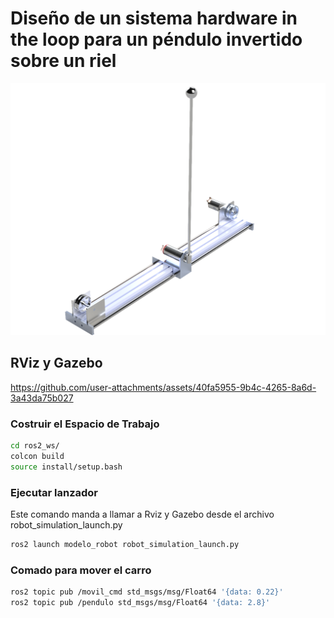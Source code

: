 # Diseño de un sistema hardware in the loop para un péndulo invertido sobre un riel
![Pendulo](https://github.com/Nava844/Dise-no-de-un-sistema-hardware-in-the-loop-para-un-p-endulo-invertido-sobre-un-riel/blob/main/ros2_ws/src/Renders/Pendulo%20de%20furuta.png)
## RViz y Gazebo
https://github.com/user-attachments/assets/40fa5955-9b4c-4265-8a6d-3a43da75b027
### Costruir el Espacio de Trabajo

```bash
cd ros2_ws/
colcon build
source install/setup.bash
```
### Ejecutar lanzador
Este comando manda a llamar a Rviz y Gazebo desde el archivo robot_simulation_launch.py
```bash
ros2 launch modelo_robot robot_simulation_launch.py
```
### Comado para mover el carro
```bash
ros2 topic pub /movil_cmd std_msgs/msg/Float64 '{data: 0.22}'
ros2 topic pub /pendulo std_msgs/msg/Float64 '{data: 2.8}'
```
